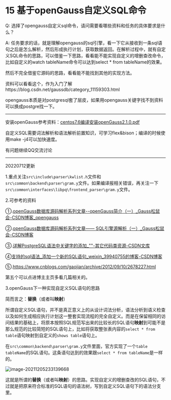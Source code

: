 # 15 基于openGauss自定义SQL命令

Q: 选择了opengauss自定义sql命令，请问需要看哪些资料和任务的具体要求是什么？

A: 任务要求的话，就是理解opengauss的sql引擎，看一下它从接收到一条sql语句之后是怎么解析，然后形成执行计划，获取数据返回。在解析过程中，就有自定义SQL命令的思路，可以借鉴一下思路，看看能不能实现自定义的增删查改命令，比如自定义的watch tableName命令可以达到select * from tableName的效果。

然后不完全借鉴它源码的思路，看看能不能找到其他的实现方法。

资料可以看看这个，作为入门了解https://blog.csdn.net/gaussdb/category_11159303.html

opengauss本质是对postgresql套了层皮，如果用opengauss关键字找不到资料可以换成postgre找一下。

------

安装openGauss参考资料：[centos7.6编译安装openGauss2.1.0.pdf](https://github.com/wencongzhao/opengauss_custom_SQL/blob/main/reference/centos7.6编译安装openGauss2.1.0.pdf)

自定义SQL需要词法解析和语法解析前置知识，可学习flex&bison；编译的时候使用make -j4可以加快速度。

有问题继续QQ交流讨论

------

20220712更新

1.重点关注`src\include\parser\kwlist.h`文件和`src\common\backend\parser\gram.y`文件。如果编译报相关错误，再关注一下`src\common\interfaces\libpq\frontend_parser\gram.y`文件。

2.可参考的资料

①.[openGauss数据库源码解析系列文章--openGauss简介（一）_Gauss松鼠会-CSDN博客_opengauss](https://blog.csdn.net/GaussDB/article/details/116132257)

②.[openGauss数据库源码解析系列文章—— SQL引擎源解析（一）_Gauss松鼠会-CSDN博客](https://blog.csdn.net/GaussDB/article/details/119594313)

③.[详解PostgreSQL语法中关键字的添加_""-其它代码类资源-CSDN文库](https://download.csdn.net/download/weixin_38601446/12826711?utm_source=iteye_new)

④[支持的sql语法_添加一个新的SQL语句_weixin_39940755的博客-CSDN博客](https://blog.csdn.net/weixin_39940755/article/details/112680979)

⑤.https://www.cnblogs.com/gaojian/archive/2012/09/10/2678227.html

第五个可以点进博主主页多看几篇相关的。

3.openGauss下一种实现自定义SQL语句的思路

简而言之：**替换**（或者叫**映射**）

所谓自定义SQL语句，并不是真正意义上的从设计词法分析，语法分析到语义检查以及如何生成相应执行计划这一整套实现流程的完全自定义。而是在保留相同的访问结果的基础上，将原本按照SQL规范写出来的比较长的SQL语句**映射**到可能不是那么规范的比较简短的SQL语句上，比如将获取整张表内容的`select * from table`语句映射到自定义的`shows table`语句上。

在`src\common\backend\parser\gram.y`文件里面，官方实现了一个`table tableName`的SQL语句。这条语句达到的效果跟`select * from tableName`是一样的。

![image-20211205233139668](C:\Users\WCZ\AppData\Roaming\Typora\typora-user-images\image-20211205233139668.png)

这就是所谓的**替换**（或者叫**映射**）的思路。实现自定义的增删查改的SQL语句，不过就是把原来符合标准的SQL语句的语法树，写到自定义SQL语句下的语法分支里。
